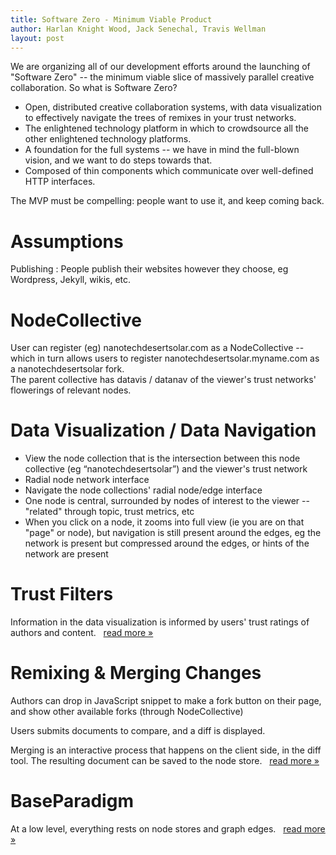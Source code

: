 ```yaml
---
title: Software Zero - Minimum Viable Product
author: Harlan Knight Wood, Jack Senechal, Travis Wellman
layout: post
---
```


We are organizing all of our development efforts around the launching of "Software Zero" -- the minimum viable slice of massively parallel creative collaboration.  So what is Software Zero?

 * Open, distributed creative collaboration systems, with data visualization to effectively navigate the trees of remixes in your trust networks.
 * The enlightened technology platform in which to crowdsource all the other enlightened technology platforms.
 * A foundation for the full systems -- we have in mind the full-blown vision, and we want to do steps towards that.
 * Composed of thin components which communicate over well-defined HTTP interfaces.

The MVP must be compelling: people want to use it, and keep coming back. 

Assumptions
===========

Publishing
  : People publish their websites however they choose, eg Wordpress, Jekyll, wikis, etc.

NodeCollective
==============

User can register (eg) nanotechdesertsolar.com as a NodeCollective -- 
which in turn allows users to register nanotechdesertsolar.myname.com as a nanotechdesertsolar fork.  
The parent collective has datavis / datanav of the viewer's trust networks' flowerings of relevant nodes.

Data Visualization / Data Navigation
====================================

 * View the node collection that is the intersection between this node collective (eg “nanotechdesertsolar”) and the viewer's trust network
 * Radial node network interface
 * Navigate the node collections' radial node/edge interface
 * One node is central, surrounded by nodes of interest to the viewer -- "related" through topic, trust metrics, etc
 * When you click on a node, it zooms into full view (ie you are on that "page" or node), but navigation is still present around the edges, eg the network is present but compressed around the edges, or hints of the network are present

Trust Filters
=============

Information in the data visualization is informed by users' trust ratings of authors and content. &nbsp; [read more &raquo;](/Trust_Exchange)

Remixing &amp; Merging Changes
==============================

Authors can drop in JavaScript snippet to make a fork button on their page, and show other available forks (through NodeCollective)

Users submits documents to compare, and a diff is displayed.

Merging is an interactive process that happens on the client side, in the diff tool. The resulting document can be saved to the node store. &nbsp; [read more
&raquo;](/ForkDiffMerge)

BaseParadigm
============

At a low level, everything rests on node stores and graph edges. &nbsp; [read more &raquo;](/BaseParadigm)



[ForkDiffMerge]: /ForkDiffMerge
[baseparadigm.org]: http://baseparadigm.org/
